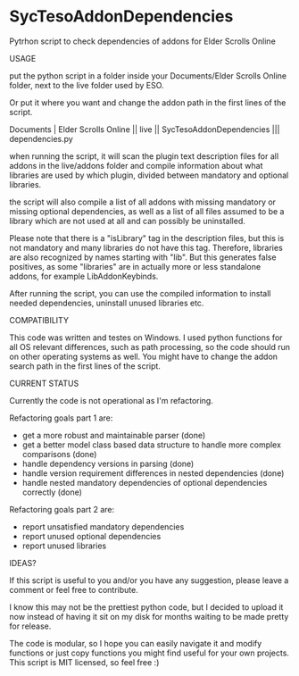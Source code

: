 # SycTesoAddonDependencies
Pytrhon script to check dependencies of addons for Elder Scrolls Online

USAGE

put the python script in a folder inside your Documents/Elder Scrolls Online folder, next to the live folder used by ESO.

Or put it where you want and change the addon path in the first lines of the script.

Documents
| Elder Scrolls Online
|| live
|| SycTesoAddonDependencies
||| dependencies.py

when running the script, it will scan the plugin text description files for all addons in the live/addons folder and compile information about what libraries are used by which plugin, divided between mandatory and optional libraries.

the script will also compile a list of all addons with missing mandatory or missing optional dependencies, as well as a list of all files assumed to be a library which are not used at all and can possibly be uninstalled.

Please note that there is a "isLibrary" tag in the description files, but this is not mandatory and many libraries do not have this tag. Therefore, libraries are also recognized by names starting with "lib". But this generates false positives, as some "libraries" are in actually more or less standalone addons, for example LibAddonKeybinds.

After running the script, you can use the compiled information to install needed dependencies, uninstall unused libraries etc.

COMPATIBILITY

This code was written and testes on Windows. I used python functions for all OS relevant differences, such as path processing, so the code should run on other operating systems as well. You might have to change the addon search path in the first lines of the script.

CURRENT STATUS

Currently the code is not operational as I'm refactoring.

Refactoring goals part 1 are:
- get a more robust and maintainable parser (done)
- get a better model class based data structure to handle more complex comparisons (done)
- handle dependency versions in parsing (done)
- handle version requirement differences in nested dependencies (done)
- handle nested mandatory dependencies of optional dependencies correctly (done)

Refactoring goals part 2 are:
- report unsatisfied mandatory dependencies
- report unused optional dependencies
- report unused libraries

IDEAS?

If this script is useful to you and/or you have any suggestion, please leave a comment or feel free to contribute.

I know this may not be the prettiest python code, but I decided to upload it now instead of having it sit on my disk for months waiting to be made pretty for release.

The code is modular, so I hope you can easily navigate it and modify functions or just copy functions you might find useful for your own projects. This script is MIT licensed, so feel free :)
